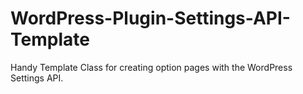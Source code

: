 # WordPress-Plugin-Settings-API-Template
Handy Template Class for creating option pages with the WordPress Settings API.
